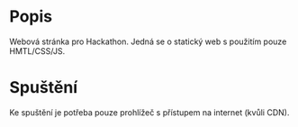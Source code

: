 
# Popis

Webová stránka pro Hackathon. Jedná se o statický web s použitím pouze HMTL/CSS/JS.

# Spuštění
Ke spuštění je potřeba pouze prohlížeč s přístupem na internet (kvůli CDN).

